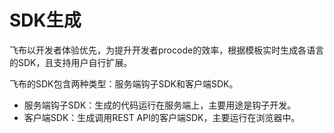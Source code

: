 # SDK生成

飞布以开发者体验优先，为提升开发者procode的效率，根据模板实时生成各语言的SDK，且支持用户自行扩展。

飞布的SDK包含两种类型：服务端钩子SDK和客户端SDK。

* 服务端钩子SDK：生成的代码运行在服务端上，主要用途是钩子开发。
* 客户端SDK：生成调用REST API的客户端SDK，主要运行在浏览器中。





